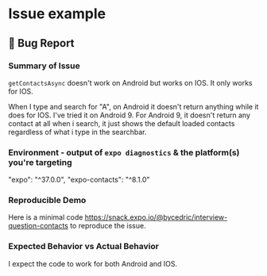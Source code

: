 # Issue example

## 🐛 Bug Report

### Summary of Issue

`getContactsAsync` doesn't work on Android but works on IOS. It only works for IOS.

When I type and search for "A", on Android it doesn't return anything while it does for IOS. I've tried it on Android 9. For Android 9, it doesn't return any contact at all when i search, it just shows the default loaded contacts regardless of what i type in the searchbar.


### Environment - output of `expo diagnostics` & the platform(s) you're targeting
 "expo": "^37.0.0",
 "expo-contacts": "^8.1.0"

### Reproducible Demo

Here is a minimal code https://snack.expo.io/@bycedric/interview-question-contacts to reproduce the issue.

### Expected Behavior vs Actual Behavior
I expect the code to work for both Android and IOS.
